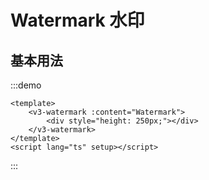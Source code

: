 # Watermark 水印

## 基本用法

:::demo

```vue
<template>
	<v3-watermark :content="Watermark">
		<div style="height: 250px;"></div>
	</v3-watermark>
</template>
<script lang="ts" setup></script>
```

:::
